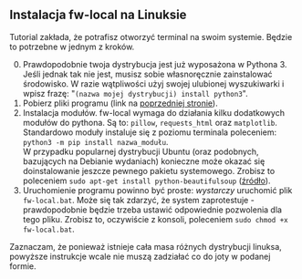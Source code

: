 ## Instalacja fw-local na Linuksie

Tutorial zakłada, że potrafisz otworzyć terminal na swoim systemie.
Będzie to potrzebne w jednym z kroków.

0. Prawdopodobnie twoja dystrybucja jest już wyposażona w Pythona 3.
Jeśli jednak tak nie jest, musisz sobie własnoręcznie zainstalować środowisko.
W razie wątpliwości użyj swojej ulubionej wyszukiwarki i wpisz frazę: "`(nazwa mojej dystrybucji) install python3`".
1. Pobierz pliki programu (link na [poprzedniej stronie](README.md)).
2. Instalacja modułów. fw-local wymaga do działania kilku dodatkowych modułów do pythona.
Są to: `pillow`, `requests_html` oraz `matplotlib`.
Standardowo moduły instaluje się z poziomu terminala poleceniem: `python3 -m pip install nazwa_modułu`.  
W przypadku popularnej dystrybucji Ubuntu (oraz podobnych, bazujących na Debianie wydaniach) konieczne może okazać się doinstalowanie jeszcze pewnego pakietu systemowego.
Zrobisz to poleceniem `sudo apt-get install python-beautifulsoup` ([źródło](https://stackoverflow.com/a/26281671/6919631)).
3. Uruchomienie programu powinno być proste: *wystarczy* uruchomić plik `fw-local.bat`.
Może się tak zdarzyć, że system zaprotestuje - prawdopodobnie będzie trzeba ustawić odpowiednie pozwolenia dla tego pliku.
Zrobisz to, oczywiście z konsoli, poleceniem `sudo chmod +x fw-local.bat`.

Zaznaczam, że ponieważ istnieje cała masa różnych dystrybucji linuksa, powyższe instrukcje wcale nie muszą zadziałać co do joty w podanej formie.

